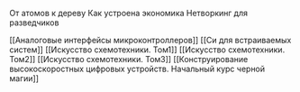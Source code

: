 От атомов к дереву 
Как устроена экономика
Нетворкинг для разведчиков

[[Аналоговые интерфейсы микроконтроллеров]]
[[Си для встраиваемых систем]]
[[Искусство схемотехники. Том1]]
[[Искусство схемотехники. Том2]]
[[Искусство схемотехники. Том3]]
[[Конструирование высокоскоростных цифровых устройств. Начальный курс черной магии]]

